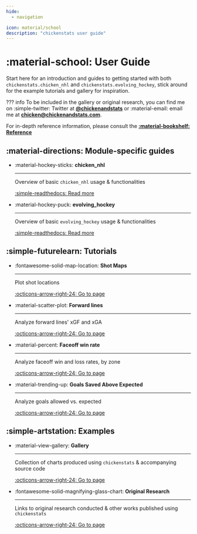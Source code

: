 ```yaml
---
hide:
  - navigation

icon: material/school
description: "chickenstats user guide"
---
```


# :material-school: **User Guide**

Start here for an introduction and guides to getting started with both `chickenstats.chicken_nhl` and
`chickenstats.evolving_hockey`, stick around for the example tutorials and gallery for inspiration.

??? info
    To be included in the gallery or original research, you can find me on :simple-twitter: Twitter
    at **[@chickenandstats](https://twitter.com/chickenandstats)** or :material-email: email me
    at **[chicken@chickenandstats.com](mailto:chicken@chickenandstats.com)**.

For in-depth reference information, please consult the **[:material-bookshelf: Reference](../reference/reference.md)**


## :material-directions: **Module-specific guides**

<div class="grid cards" markdown>

-   :material-hockey-sticks: **chicken_nhl**

    ---

    Overview of basic `chicken_nhl` usage & functionalities

    [:simple-readthedocs: Read more](chicken_nhl/chicken_nhl.md)

-   :material-hockey-puck: **evolving_hockey**

    ---

    Overview of basic `evolving_hockey` usage & functionalities

    [:simple-readthedocs: Read more](evolving_hockey/evolving_hockey.md)

</div>

## :simple-futurelearn: **Tutorials**

<div class="grid cards" markdown>

-   :fontawesome-solid-map-location: **Shot Maps**

    ---

    Plot shot locations

    [:octicons-arrow-right-24: Go to page](tutorials/shot_maps.md)

-   :material-scatter-plot: **Forward lines**

    ---

    Analyze forward lines' xGF and xGA 

    [:octicons-arrow-right-24: Go to page](tutorials/forward_lines.md)

-   :material-percent: **Faceoff win rate**

    ---

    Analyze faceoff win and loss rates, by zone

    [:octicons-arrow-right-24: Go to page](tutorials/faceoff_wins.md)

-   :material-trending-up: **Goals Saved Above Expected**

    ---

    Analyze goals allowed vs. expected

    [:octicons-arrow-right-24: Go to page](tutorials/gsax.md)

</div>

## :simple-artstation: **Examples**

<div class="grid cards" markdown>

-   :material-view-gallery: **Gallery**

    ---

    Collection of charts produced using `chickenstats` & accompanying source code 

    [:octicons-arrow-right-24: Go to page](examples/gallery.md)

-   :fontawesome-solid-magnifying-glass-chart: **Original Research**

    ---

    Links to original research conducted & other works published using `chickenstats`

    [:octicons-arrow-right-24: Go to page](examples/original_research.md)

</div>
